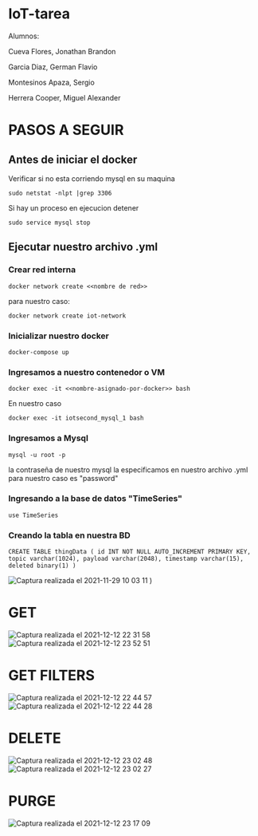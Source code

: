 # IoT-tarea

Alumnos:

  Cueva Flores, Jonathan Brandon
  
  Garcia Diaz, German Flavio
  
  Montesinos Apaza, Sergio

  Herrera Cooper, Miguel Alexander

# PASOS A SEGUIR
## Antes de iniciar el docker
Verificar si no esta corriendo mysql en su maquina
```
sudo netstat -nlpt |grep 3306
```
Si hay un proceso en ejecucion detener
```
sudo service mysql stop
```
## Ejecutar nuestro archivo .yml
### Crear red interna
```
docker network create <<nombre de red>>
```
para nuestro caso:
```
docker network create iot-network
```
### Inicializar nuestro docker
```
docker-compose up
```
### Ingresamos a nuestro contenedor o VM
```
docker exec -it <<nombre-asignado-por-docker>> bash
```
En nuestro caso
```
docker exec -it iotsecond_mysql_1 bash
```
### Ingresamos a Mysql
```
mysql -u root -p
```
la contraseña de nuestro mysql la especificamos en nuestro archivo .yml para nuestro caso es "password"
### Ingresando a la base de datos "TimeSeries"
```
use TimeSeries
```
### Creando la tabla en nuestra BD
```
CREATE TABLE thingData ( id INT NOT NULL AUTO_INCREMENT PRIMARY KEY, topic varchar(1024), payload varchar(2048), timestamp varchar(15), deleted binary(1) ) 
```
![Captura realizada el 2021-11-29 10 03 11](https://user-images.githubusercontent.com/20243155/143892008-c0e08842-c796-4340-9b59-249d94832ac5.png)
)


# GET
![Captura realizada el 2021-12-12 22 31 58](https://user-images.githubusercontent.com/20243155/145752632-8b22ad51-1a2f-4ccb-87ff-74569bd90c04.png)
![Captura realizada el 2021-12-12 23 52 51](https://user-images.githubusercontent.com/20243155/145754516-c8af3054-67d9-4794-91c8-69c907cd8238.png)

# GET FILTERS
![Captura realizada el 2021-12-12 22 44 57](https://user-images.githubusercontent.com/20243155/145752615-dec2ac7f-e87f-4593-8009-3895e8c8fb4e.png)
![Captura realizada el 2021-12-12 22 44 28](https://user-images.githubusercontent.com/20243155/145752627-522bf02e-af33-4fe2-b0f5-2c5d98d35f03.png)

# DELETE
![Captura realizada el 2021-12-12 23 02 48](https://user-images.githubusercontent.com/20243155/145752578-84868faf-6608-46db-8e3e-85f9dbd62970.png)
![Captura realizada el 2021-12-12 23 02 27](https://user-images.githubusercontent.com/20243155/145752605-3f9d4e27-57cd-473b-9ff0-1fe820a2046b.png)

# PURGE
![Captura realizada el 2021-12-12 23 17 09](https://user-images.githubusercontent.com/20243155/145752562-b6b17683-0693-4149-8eb9-0097a343526c.png)
